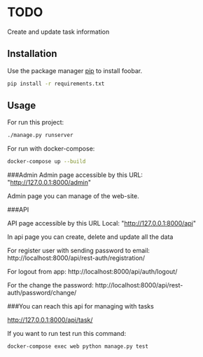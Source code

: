 # TODO
Create and update task information

## Installation

Use the package manager [pip](https://pip.pypa.io/en/stable/) to install foobar.
```bash
pip install -r requirements.txt
```

## Usage

For run this project:
```bash
./manage.py runserver
```

For run with docker-compose:
```bash
docker-compose up --build
```

###Admin
Admin page accessible by this URL: "http://127.0.0.1:8000/admin"

Admin page you can manage of the web-site.

###API

API page accessible by this URL Local: "http://127.0.0.1:8000/api"

In api page you can create, delete and update all the data

For register user with sending password to email:
http://localhost:8000/api/rest-auth/registration/

For logout from app:
http://localhost:8000/api/auth/logout/

For the change the password:
http://localhost:8000/api/rest-auth/password/change/

###You can reach this api for managing with tasks 

http://127.0.0.1:8000/api/task/


If you want to run test run this command:

```bash
docker-compose exec web python manage.py test
```
